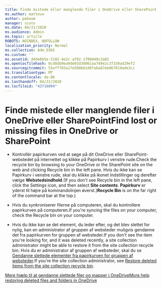 ```yaml
---
title: Finde mistede eller manglende filer i OneDrive eller SharePoint
ms.author: matteva
author: pebaum
manager: scotv
ms.date: 04/21/2020
ms.audience: Admin
ms.topic: article
ROBOTS: NOINDEX, NOFOLLOW
localization_priority: Normal
ms.collection: Adm_O365
ms.custom: ''
ms.assetid: d4de6b5e-5102-4e2c-af92-1f8b049c3a02
ms.openlocfilehash: 0cd8db0ea9de03d30001aa749e2c37330ad29ef2
ms.sourcegitcommit: 55eff703a17e500681d8fa6a87eb067019ade3cc
ms.translationtype: MT
ms.contentlocale: da-DK
ms.lasthandoff: 04/22/2020
ms.locfileid: "43716094"
---
```

# <a name="find-lost-or-missing-files-in-onedrive-or-sharepoint"></a><span data-ttu-id="07bd1-102">Finde mistede eller manglende filer i OneDrive eller SharePoint</span><span class="sxs-lookup"><span data-stu-id="07bd1-102">Find lost or missing files in OneDrive or SharePoint</span></span>

- <span data-ttu-id="07bd1-103">Kontrollér papirkurven ved at søge på dit OneDrive eller SharePoint-webstedet på internettet og klikke på Papirkurv i venstre rude.</span><span class="sxs-lookup"><span data-stu-id="07bd1-103">Check the recycle bin by browsing to your OneDrive or the SharePoint site on the web and clicking Recycle bin in the left pane.</span></span> <span data-ttu-id="07bd1-104">Hvis du ikke kan se Papirkurv i venstre rude, skal du klikke på ikonet Indstillinger og derefter vælge **Webstedsindhold**.</span><span class="sxs-lookup"><span data-stu-id="07bd1-104">(If you don't see Recycle bin in the left pane, click the Settings icon, and then select **Site contents**.</span></span> <span data-ttu-id="07bd1-105">**Papirkurv** er yderst til højre på kommandolinjen øverst.)</span><span class="sxs-lookup"><span data-stu-id="07bd1-105">**Recycle Bin** is on the far right of the command bar at the top.)</span></span> 
    
- <span data-ttu-id="07bd1-106">Hvis du synkroniserer filerne på computeren, skal du kontrollere papirkurven på computeren.</span><span class="sxs-lookup"><span data-stu-id="07bd1-106">If you're syncing the files on your computer, check the Recycle bin on your computer.</span></span> 
    
- <span data-ttu-id="07bd1-107">Hvis du ikke kan se det element, du leder efter, og det blev slettet for nylig, kan en administrator af gruppen af websteder muligvis gendanne det fra papirkurven for gruppen af websteder.</span><span class="sxs-lookup"><span data-stu-id="07bd1-107">If you don't see the item you're looking for, and it was deleted recently, a site collection administrator might be able to restore it from the site collection recycle bin.</span></span> <span data-ttu-id="07bd1-108">Hvis du er administrator af gruppen af websteder, skal du se [Gendanne slettede elementer fra papirkurven for gruppen af websteder](https://go.microsoft.com/fwlink/?linkid=866439).</span><span class="sxs-lookup"><span data-stu-id="07bd1-108">If you're the site collection administrator, see [Restore deleted items from the site collection recycle bin](https://go.microsoft.com/fwlink/?linkid=866439).</span></span>
    
[<span data-ttu-id="07bd1-109">Mere hjælp til at gendanne slettede filer og mapper i OneDrive</span><span class="sxs-lookup"><span data-stu-id="07bd1-109">More help restoring deleted files and folders in OneDrive</span></span>](https://go.microsoft.com/fwlink/?linkid=872872)
  

